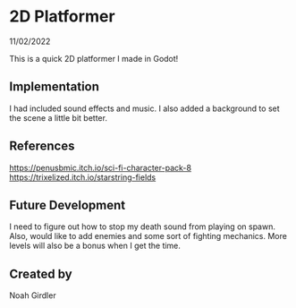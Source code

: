 # 2D Platformer
11/02/2022

This is a quick 2D platformer I made in Godot!

## Implementation
I had included sound effects and music. I also added a background to set the scene a little bit better.

## References
https://penusbmic.itch.io/sci-fi-character-pack-8
https://trixelized.itch.io/starstring-fields

## Future Development
I need to figure out how to stop my death sound from playing on spawn. Also, would like to add enemies and some sort of fighting mechanics. More levels will also be a bonus when I get the time.

## Created by
Noah Girdler
